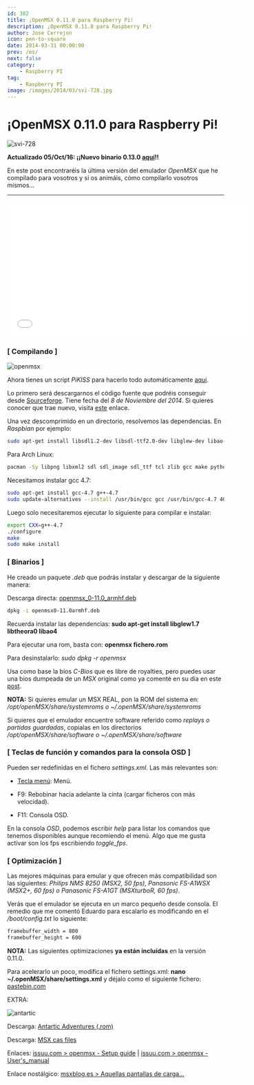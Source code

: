 ```yaml
---
id: 382
title: ¡OpenMSX 0.11.0 para Raspberry Pi!
description: ¡OpenMSX 0.11.0 para Raspberry Pi!
author: Jose Cerrejon
icon: pen-to-square
date: 2014-03-31 00:00:00
prev: /es/
next: false
category:
    - Raspberry PI
tag:
    - Raspberry PI
image: /images/2014/03/svi-728.jpg
---
```


# ¡OpenMSX 0.11.0 para Raspberry Pi!

![svi-728](/images/2014/03/svi-728.jpg)

**Actualizado 05/Oct/16: ¡¡Nuevo binario 0.13.0 [aquí](/post.php?id=748)!!**

En este post encontraréis la última versión del emulador _OpenMSX_ que he compilado para vosotros y si os animáis, cómo compilarlo vosotros mísmos...

---

<iframe width="560" height="315" src="//www.youtube.com/embed/A4CcJX2AqvA" frameborder="0" allowfullscreen></iframe>

### [ Compilando ]

![openmsx](/images/2014/03/compiling_openmsx.jpg)

Ahora tienes un script _PiKISS_ para hacerlo todo automáticamente [aquí](https://raw.githubusercontent.com/jmcerrejon/PiKISS/master/scripts/emus/msx.sh).

Lo primero será descargarnos el código fuente que podréis conseguir desde [Sourceforge](https://sourceforge.net/projects/openmsx/files/latest/download?source=files). Tiene fecha del _8 de Noviembre del 2014_. Si quieres conocer que trae nuevo, visita [este](https://sourceforge.net/projects/openmsx/files/openmsx/0.11.0/) enlace.

Una vez descomprimido en un directorio, resolvemos las dependencias. En _Raspbian_ por ejemplo:

```bash
sudo apt-get install libsdl1.2-dev libsdl-ttf2.0-dev libglew-dev libao-dev libogg-dev libtheora-dev libxml2-dev libvorbis-dev tcl-dev
```

Para Arch Linux:

```bash
pacman -Sy libpng libxml2 sdl sdl_image sdl_ttf tcl zlib gcc make python-2
```

Necesitamos instalar gcc 4.7:

```bash
sudo apt-get install gcc-4.7 g++-4.7
sudo update-alternatives --install /usr/bin/gcc gcc /usr/bin/gcc-4.7 40 --slave /usr/bin/g++ g++ /usr/bin/g++-4.7
```

Luego solo necesitaremos ejecutar lo siguiente para compilar e instalar:

```bash
export CXX=g++-4.7
./configure
make
sudo make install
```

### [ Binarios ]

He creado un paquete _.deb_ que podrás instalar y descargar de la siguiente manera:

Descarga directa: [openmsx_0-11.0_armhf.deb](/res/openmsx_0-11.0_armhf.deb)

```bash
dpkg -i openmsx0-11.0armhf.deb
```

Recuerda instalar las dependencias: **sudo apt-get install libglew1.7 libtheora0 libao4**

Para ejecutar una rom, basta con: **openmsx fichero.rom**

Para desinstalarlo: _sudo dpkg -r openmsx_

Usa como base la bios _C-Bios_ que es libre de royalties, pero puedes usar una bios dumpeada de un _MSX_ original como ya comenté en su día en este [post](/post.php?id=64).

**NOTA:** Si quieres emular un MSX REAL, pon la ROM del sistema en: _/opt/openMSX/share/systemroms o ~/.openMSX/share/systemroms_

Si quieres que el emulador encuentre software referido como _replays o partidas guardadas_, copialas en los directorios _/opt/openMSX/share/software o ~/.openMSX/share/software_

### [ Teclas de función y comandos para la consola OSD ]

Pueden ser redefinidas en el fichero _settings.xml_. Las más relevantes son:

-   [Tecla menú](https://en.wikipedia.org/wiki/Menu_key): Menú.

-   F9: Rebobinar hacia adelante la cinta (cargar ficheros con más velocidad).

-   F11: Consola OSD.

En la consola _OSD_, podemos escribir _help_ para listar los comandos que tenemos disponibles aunque recomiendo el menú. Algo que me gusta activar son los fps escribiendo _toggle_fps_.

### [ Optimización ]

Las mejores máquinas para emular y que ofrecen más compatibilidad son las siguientes: _Philips NMS 8250 (MSX2, 50 fps), Panasonic FS-A1WSX (MSX2+, 60 fps) o Panasonic FS-A1GT (MSXturboR, 60 fps)_.

Verás que el emulador se ejecuta en un marco pequeño desde consola. El remedio que me comentó Eduardo para escalarlo es modificando en el _/boot/config.txt_ lo siguiente:

```bash
framebuffer_width = 800
framebuffer_height = 600
```

**NOTA:** Las siguientes optimizaciones **ya están incluídas** en la versión 0.11.0.

Para acelerarlo un poco, modifica el fichero settings.xml: **nano ~/.openMSX/share/settings.xml** y déjalo como el siguiente fichero: [pastebin.com](https://pastebin.com/uk0T0Gk8)

EXTRA:

![antartic](/images/2014/03/antartic.jpg)

Descarga: [Antartic Adventures (.rom)](/res/antartic.zip)

Descarga: [MSX cas files](https://msxcas.webcindario.com)

Enlaces: [issuu.com > openmsx - Setup guide](https://issuu.com/paulovolkova/docs/openmsx_-_setup_guide) | [issuu.com > openmsx - User's_manual](https://issuu.com/paulovolkova/docs/openmsx_-_user_s_manual)

Enlace nostálgico: [msxblog.es > Aquellas pantallas de carga…](https://www.msxblog.es/aquellas-pantallas-de-carga/)
